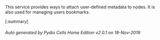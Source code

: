 






This service provides ways to attach user-defined metadata to nodes. It is also used for managing users bookmarks.

[:summary]

###### Auto generated by Pydio Cells Home Edition v2.0.1 on 18-Nov-2019
